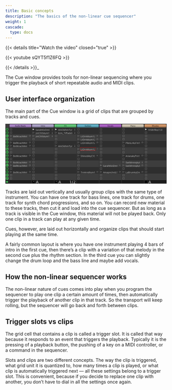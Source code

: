 ```yaml
---
title: Basic concepts
description: "The basics of the non-linear cue sequencer"
weight: 1
cascade:
  type: docs
---
```


{{< details title="Watch the video" closed="true" >}}

{{< youtube sQYT5f1Z6FQ >}}

{{< /details >}}_

The Cue window provides tools for non-linear sequencing where you trigger the playback of short repeatable audio and MIDI clips.

## User interface organization

The main part of the Cue window is a grid of clips that are grouped by tracks and cues.

![Grid of clips](en/cue-window-matrix.png)

Tracks are laid out vertically and usually group clips with the same type of instrument. You can have one track for bass lines, one track for drums, one track for synth chord progressions, and so on. You can record new material to these tracks, then cut it and load into the cue sequencer. But as long as a track is visible in the Cue window, this material will not be played back. Only one clip in a track can play at any given time.

Cues, however, are laid out horizontally and organize clips that should start playing at the same time.

A fairly common layout is where you have one instrument playing 4 bars of intro in the first cue, then there’s a clip with a variation of that melody in the second cue plus the rhythm section. In the third cue you can slightly change the drum loop and the bass line and maybe add vocals.

## How the non-linear sequencer works

The non-linear nature of cues comes into play when you program the sequencer to play one clip a certain amount of times, then automatically trigger the playback of another clip in that track. So the transport will keep rolling, but the sequencer will go back and forth between clips.

## Trigger slots vs clips

The grid cell that contains a clip is called a trigger slot. It is called that way because it responds to an event that triggers the playback. Typically it is the pressing of a playback button, the pushing of a key on a MIDI controller, or a command in the sequencer.

Slots and clips are two different concepts. The way the clip is triggered, what grid unit it is quantized to, how many times a clip is played, or what clip is automatically triggered next — all these settings belong to a trigger slot. This is convenient, because if you decide to replace one clip with another, you don’t have to dial in all the settings once again.
